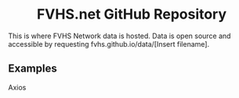 <h1 align="center">
  FVHS.net GitHub Repository
</h1>

This is where FVHS Network data is hosted. Data is open source and accessible by requesting fvhs.github.io/data/[Insert filename].

<h2>Examples</h2>

Axios
